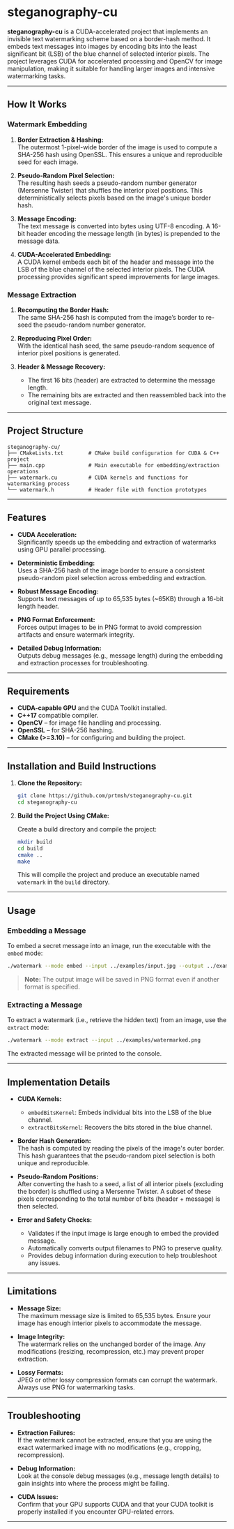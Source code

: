 
# steganography-cu

**steganography-cu** is a CUDA-accelerated project that implements an invisible text watermarking scheme based on a border-hash method. It embeds text messages into images by encoding bits into the least significant bit (LSB) of the blue channel of selected interior pixels. The project leverages CUDA for accelerated processing and OpenCV for image manipulation, making it suitable for handling larger images and intensive watermarking tasks.

---

## How It Works

### Watermark Embedding

1. **Border Extraction & Hashing:**  
   The outermost 1-pixel-wide border of the image is used to compute a SHA-256 hash using OpenSSL. This ensures a unique and reproducible seed for each image.

2. **Pseudo-Random Pixel Selection:**  
   The resulting hash seeds a pseudo-random number generator (Mersenne Twister) that shuffles the interior pixel positions. This deterministically selects pixels based on the image's unique border hash.

3. **Message Encoding:**  
   The text message is converted into bytes using UTF-8 encoding. A 16-bit header encoding the message length (in bytes) is prepended to the message data.

4. **CUDA-Accelerated Embedding:**  
   A CUDA kernel embeds each bit of the header and message into the LSB of the blue channel of the selected interior pixels. The CUDA processing provides significant speed improvements for large images.

### Message Extraction

1. **Recomputing the Border Hash:**  
   The same SHA-256 hash is computed from the image’s border to re-seed the pseudo-random number generator.

2. **Reproducing Pixel Order:**  
   With the identical hash seed, the same pseudo-random sequence of interior pixel positions is generated.

3. **Header & Message Recovery:**  
   - The first 16 bits (header) are extracted to determine the message length.
   - The remaining bits are extracted and then reassembled back into the original text message.

---

## Project Structure

```
steganography-cu/
├── CMakeLists.txt        # CMake build configuration for CUDA & C++ project
├── main.cpp              # Main executable for embedding/extraction operations
├── watermark.cu          # CUDA kernels and functions for watermarking process
└── watermark.h           # Header file with function prototypes
```

---

## Features

- **CUDA Acceleration:**  
  Significantly speeds up the embedding and extraction of watermarks using GPU parallel processing.

- **Deterministic Embedding:**  
  Uses a SHA-256 hash of the image border to ensure a consistent pseudo-random pixel selection across embedding and extraction.

- **Robust Message Encoding:**  
  Supports text messages of up to 65,535 bytes (~65KB) through a 16-bit length header.

- **PNG Format Enforcement:**  
  Forces output images to be in PNG format to avoid compression artifacts and ensure watermark integrity.

- **Detailed Debug Information:**  
  Outputs debug messages (e.g., message length) during the embedding and extraction processes for troubleshooting.

---

## Requirements

- **CUDA-capable GPU** and the CUDA Toolkit installed.
- **C++17** compatible compiler.
- **OpenCV** – for image file handling and processing.
- **OpenSSL** – for SHA-256 hashing.
- **CMake (>=3.10)** – for configuring and building the project.

---

## Installation and Build Instructions

1. **Clone the Repository:**

   ```bash
   git clone https://github.com/prtmsh/steganography-cu.git
   cd steganography-cu
   ```

2. **Build the Project Using CMake:**

   Create a build directory and compile the project:
   
   ```bash
   mkdir build
   cd build
   cmake ..
   make
   ```

   This will compile the project and produce an executable named `watermark` in the `build` directory.

---

## Usage

### Embedding a Message

To embed a secret message into an image, run the executable with the `embed` mode:

```bash
./watermark --mode embed --input ../examples/input.jpg --output ../examples/watermarked.png --message "Your secret message"
```

> **Note:** The output image will be saved in PNG format even if another format is specified.

### Extracting a Message

To extract a watermark (i.e., retrieve the hidden text) from an image, use the `extract` mode:

```bash
./watermark --mode extract --input ../examples/watermarked.png
```

The extracted message will be printed to the console.

---

## Implementation Details

- **CUDA Kernels:**  
  - `embedBitsKernel`: Embeds individual bits into the LSB of the blue channel.
  - `extractBitsKernel`: Recovers the bits stored in the blue channel.

- **Border Hash Generation:**  
  The hash is computed by reading the pixels of the image's outer border. This hash guarantees that the pseudo-random pixel selection is both unique and reproducible.

- **Pseudo-Random Positions:**  
  After converting the hash to a seed, a list of all interior pixels (excluding the border) is shuffled using a Mersenne Twister. A subset of these pixels corresponding to the total number of bits (header + message) is then selected.

- **Error and Safety Checks:**  
  - Validates if the input image is large enough to embed the provided message.
  - Automatically converts output filenames to PNG to preserve quality.
  - Provides debug information during execution to help troubleshoot any issues.

---

## Limitations

- **Message Size:**  
  The maximum message size is limited to 65,535 bytes. Ensure your image has enough interior pixels to accommodate the message.

- **Image Integrity:**  
  The watermark relies on the unchanged border of the image. Any modifications (resizing, recompression, etc.) may prevent proper extraction.

- **Lossy Formats:**  
  JPEG or other lossy compression formats can corrupt the watermark. Always use PNG for watermarking tasks.

---

## Troubleshooting

- **Extraction Failures:**  
  If the watermark cannot be extracted, ensure that you are using the exact watermarked image with no modifications (e.g., cropping, recompression).

- **Debug Information:**  
  Look at the console debug messages (e.g., message length details) to gain insights into where the process might be failing.

- **CUDA Issues:**  
  Confirm that your GPU supports CUDA and that your CUDA toolkit is properly installed if you encounter GPU-related errors.

---